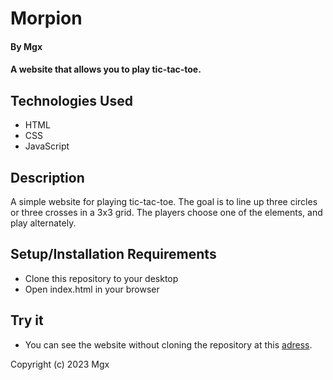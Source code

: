 # Morpion
#### By Mgx 

#### A website that allows you to play tic-tac-toe.

## Technologies Used

* HTML
* CSS
* JavaScript

## Description

A simple website for playing tic-tac-toe. The goal is to line up three circles or three crosses in a 3x3 grid. The players choose one of the elements, and play alternately.

## Setup/Installation Requirements

* Clone this repository to your desktop 
* Open index.html in your browser 

## Try it 

* You can see the website without cloning the repository at this [adress](https://mgxbarr.github.io/morpion/). 

Copyright (c) 2023 Mgx 
